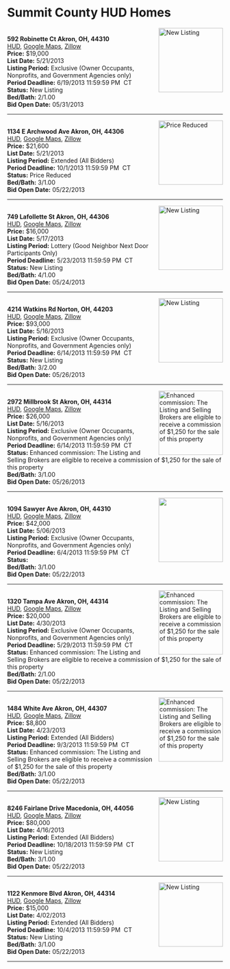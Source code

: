 # Summit County HUD Homes

[<img alt="New Listing" src="https://www.hudhomestore.com/pages/ImageShow.aspx?Case=412-473986" align="right" style="height:150px;">](http://www.hudhomestore.com/Listing/PropertyDetails.aspx?caseNumber=412-473986)  
**592 Robinette Ct Akron, OH, 44310**  
[HUD](http://www.hudhomestore.com/Listing/PropertyDetails.aspx?caseNumber=412-473986), [Google Maps](http://maps.google.com/maps?q=592+Robinette+Ct+Akron%2C+OH%2C+44310), [Zillow](http://www.zillow.com/homes/592+Robinette+Ct+Akron%2C+OH%2C+44310/)  
**Price:** $19,000  
**List Date:** 5/21/2013  
**Listing Period:** Exclusive (Owner Occupants, Nonprofits, and Government Agencies only)  
**Period Deadline:** 6/19/2013 11:59:59 PM  CT  
**Status:** New Listing  
**Bed/Bath:** 2/1.00  
**Bid Open Date:** 05/31/2013

***

[<img alt="Price Reduced" src="https://www.hudhomestore.com/pages/ImageShow.aspx?Case=412-434013" align="right" style="height:150px;">](http://www.hudhomestore.com/Listing/PropertyDetails.aspx?caseNumber=412-434013)  
**1134 E Archwood Ave Akron, OH, 44306**  
[HUD](http://www.hudhomestore.com/Listing/PropertyDetails.aspx?caseNumber=412-434013), [Google Maps](http://maps.google.com/maps?q=1134+E+Archwood+Ave+Akron%2C+OH%2C+44306), [Zillow](http://www.zillow.com/homes/1134+E+Archwood+Ave+Akron%2C+OH%2C+44306/)  
**Price:** $21,600  
**List Date:** 5/21/2013  
**Listing Period:** Extended (All Bidders)  
**Period Deadline:** 10/1/2013 11:59:59 PM  CT  
**Status:** Price Reduced  
**Bed/Bath:** 3/1.00  
**Bid Open Date:** 05/22/2013

***

[<img alt="New Listing" src="https://www.hudhomestore.com/pages/ImageShow.aspx?Case=412-516740" align="right" style="height:150px;">](http://www.hudhomestore.com/Listing/PropertyDetails.aspx?caseNumber=412-516740)  
**749 Lafollette St Akron, OH, 44306**  
[HUD](http://www.hudhomestore.com/Listing/PropertyDetails.aspx?caseNumber=412-516740), [Google Maps](http://maps.google.com/maps?q=749+Lafollette+St+Akron%2C+OH%2C+44306), [Zillow](http://www.zillow.com/homes/749+Lafollette+St+Akron%2C+OH%2C+44306/)  
**Price:** $16,000  
**List Date:** 5/17/2013  
**Listing Period:** Lottery (Good Neighbor Next Door Participants Only)  
**Period Deadline:** 5/23/2013 11:59:59 PM  CT  
**Status:** New Listing  
**Bed/Bath:** 4/1.00  
**Bid Open Date:** 05/24/2013

***

[<img alt="New Listing" src="https://www.hudhomestore.com/pages/ImageShow.aspx?Case=412-564944" align="right" style="height:150px;">](http://www.hudhomestore.com/Listing/PropertyDetails.aspx?caseNumber=412-564944)  
**4214 Watkins Rd Norton, OH, 44203**  
[HUD](http://www.hudhomestore.com/Listing/PropertyDetails.aspx?caseNumber=412-564944), [Google Maps](http://maps.google.com/maps?q=4214+Watkins+Rd+Norton%2C+OH%2C+44203), [Zillow](http://www.zillow.com/homes/4214+Watkins+Rd+Norton%2C+OH%2C+44203/)  
**Price:** $93,000  
**List Date:** 5/16/2013  
**Listing Period:** Exclusive (Owner Occupants, Nonprofits, and Government Agencies only)  
**Period Deadline:** 6/14/2013 11:59:59 PM  CT  
**Status:** New Listing  
**Bed/Bath:** 3/2.00  
**Bid Open Date:** 05/26/2013

***

[<img alt="Enhanced commission: The Listing and Selling Brokers are eligible to receive a commission of $1,250 for the sale of this property" src="https://www.hudhomestore.com/pages/ImageShow.aspx?Case=412-511722" align="right" style="height:150px;">](http://www.hudhomestore.com/Listing/PropertyDetails.aspx?caseNumber=412-511722)  
**2972 Millbrook St Akron, OH, 44314**  
[HUD](http://www.hudhomestore.com/Listing/PropertyDetails.aspx?caseNumber=412-511722), [Google Maps](http://maps.google.com/maps?q=2972+Millbrook+St+Akron%2C+OH%2C+44314), [Zillow](http://www.zillow.com/homes/2972+Millbrook+St+Akron%2C+OH%2C+44314/)  
**Price:** $26,000  
**List Date:** 5/16/2013  
**Listing Period:** Exclusive (Owner Occupants, Nonprofits, and Government Agencies only)  
**Period Deadline:** 6/14/2013 11:59:59 PM  CT  
**Status:** Enhanced commission: The Listing and Selling Brokers are eligible to receive a commission of $1,250 for the sale of this property  
**Bed/Bath:** 3/1.00  
**Bid Open Date:** 05/26/2013

***

[<img alt="" src="https://www.hudhomestore.com/pages/ImageShow.aspx?Case=412-494421" align="right" style="height:150px;">](http://www.hudhomestore.com/Listing/PropertyDetails.aspx?caseNumber=412-494421)  
**1094 Sawyer Ave Akron, OH, 44310**  
[HUD](http://www.hudhomestore.com/Listing/PropertyDetails.aspx?caseNumber=412-494421), [Google Maps](http://maps.google.com/maps?q=1094+Sawyer+Ave+Akron%2C+OH%2C+44310), [Zillow](http://www.zillow.com/homes/1094+Sawyer+Ave+Akron%2C+OH%2C+44310/)  
**Price:** $42,000  
**List Date:** 5/06/2013  
**Listing Period:** Exclusive (Owner Occupants, Nonprofits, and Government Agencies only)  
**Period Deadline:** 6/4/2013 11:59:59 PM  CT  
**Status:**   
**Bed/Bath:** 3/1.00  
**Bid Open Date:** 05/22/2013

***

[<img alt="Enhanced commission: The Listing and Selling Brokers are eligible to receive a commission of $1,250 for the sale of this property" src="https://www.hudhomestore.com/pages/ImageShow.aspx?Case=412-540465" align="right" style="height:150px;">](http://www.hudhomestore.com/Listing/PropertyDetails.aspx?caseNumber=412-540465)  
**1320 Tampa Ave Akron, OH, 44314**  
[HUD](http://www.hudhomestore.com/Listing/PropertyDetails.aspx?caseNumber=412-540465), [Google Maps](http://maps.google.com/maps?q=1320+Tampa+Ave+Akron%2C+OH%2C+44314), [Zillow](http://www.zillow.com/homes/1320+Tampa+Ave+Akron%2C+OH%2C+44314/)  
**Price:** $20,000  
**List Date:** 4/30/2013  
**Listing Period:** Exclusive (Owner Occupants, Nonprofits, and Government Agencies only)  
**Period Deadline:** 5/29/2013 11:59:59 PM  CT  
**Status:** Enhanced commission: The Listing and Selling Brokers are eligible to receive a commission of $1,250 for the sale of this property  
**Bed/Bath:** 2/1.00  
**Bid Open Date:** 05/22/2013

***

[<img alt="Enhanced commission: The Listing and Selling Brokers are eligible to receive a commission of $1,250 for the sale of this property" src="https://www.hudhomestore.com/pages/ImageShow.aspx?Case=412-595463" align="right" style="height:150px;">](http://www.hudhomestore.com/Listing/PropertyDetails.aspx?caseNumber=412-595463)  
**1484 White Ave Akron, OH, 44307**  
[HUD](http://www.hudhomestore.com/Listing/PropertyDetails.aspx?caseNumber=412-595463), [Google Maps](http://maps.google.com/maps?q=1484+White+Ave+Akron%2C+OH%2C+44307), [Zillow](http://www.zillow.com/homes/1484+White+Ave+Akron%2C+OH%2C+44307/)  
**Price:** $8,800  
**List Date:** 4/23/2013  
**Listing Period:** Extended (All Bidders)  
**Period Deadline:** 9/3/2013 11:59:59 PM  CT  
**Status:** Enhanced commission: The Listing and Selling Brokers are eligible to receive a commission of $1,250 for the sale of this property  
**Bed/Bath:** 3/1.00  
**Bid Open Date:** 05/22/2013

***

[<img alt="New Listing" src="https://www.hudhomestore.com/pages/ImageShow.aspx?Case=412-497586" align="right" style="height:150px;">](http://www.hudhomestore.com/Listing/PropertyDetails.aspx?caseNumber=412-497586)  
**8246 Fairlane Drive Macedonia, OH, 44056**  
[HUD](http://www.hudhomestore.com/Listing/PropertyDetails.aspx?caseNumber=412-497586), [Google Maps](http://maps.google.com/maps?q=8246+Fairlane+Drive+Macedonia%2C+OH%2C+44056), [Zillow](http://www.zillow.com/homes/8246+Fairlane+Drive+Macedonia%2C+OH%2C+44056/)  
**Price:** $80,000  
**List Date:** 4/16/2013  
**Listing Period:** Extended (All Bidders)  
**Period Deadline:** 10/18/2013 11:59:59 PM  CT  
**Status:** New Listing  
**Bed/Bath:** 3/1.00  
**Bid Open Date:** 05/22/2013

***

[<img alt="New Listing" src="https://www.hudhomestore.com/pages/ImageShow.aspx?Case=412-391005" align="right" style="height:150px;">](http://www.hudhomestore.com/Listing/PropertyDetails.aspx?caseNumber=412-391005)  
**1122 Kenmore Blvd Akron, OH, 44314**  
[HUD](http://www.hudhomestore.com/Listing/PropertyDetails.aspx?caseNumber=412-391005), [Google Maps](http://maps.google.com/maps?q=1122+Kenmore+Blvd+Akron%2C+OH%2C+44314), [Zillow](http://www.zillow.com/homes/1122+Kenmore+Blvd+Akron%2C+OH%2C+44314/)  
**Price:** $15,000  
**List Date:** 4/02/2013  
**Listing Period:** Extended (All Bidders)  
**Period Deadline:** 10/4/2013 11:59:59 PM  CT  
**Status:** New Listing  
**Bed/Bath:** 3/1.00  
**Bid Open Date:** 05/22/2013

***

